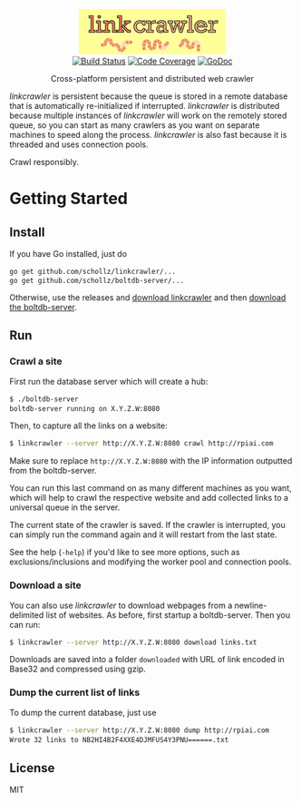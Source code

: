 
<p align="center">
<img
    src="logo.png"
    width="260" height="80" border="0" alt="linkcrawler">
<br>
<a href="https://travis-ci.org/schollz/linkcrawler"><img src="https://img.shields.io/travis/schollz/linkcrawler.svg?style=flat-square" alt="Build Status"></a>
<a href="http://gocover.io/github.com/schollz/linkcrawler/lib"><img src="https://img.shields.io/badge/coverage-76%25-yellow.svg?style=flat-square" alt="Code Coverage"></a>
<a href="https://godoc.org/github.com/schollz/linkcrawler/lib"><img src="https://img.shields.io/badge/api-reference-blue.svg?style=flat-square" alt="GoDoc"></a>
</p>

<p align="center">Cross-platform persistent and distributed web crawler</a></p>

*linkcrawler* is persistent because the queue is stored in a remote database that is automatically re-initialized if interrupted. *linkcrawler* is distributed because multiple instances of *linkcrawler* will work on the remotely stored queue, so you can start as many crawlers as you want on separate machines to speed along the process. *linkcrawler* is also fast because it is threaded and uses connection pools.

Crawl responsibly.

Getting Started
===============

## Install

If you have Go installed, just do
```
go get github.com/schollz/linkcrawler/...
go get github.com/schollz/boltdb-server/...
```

Otherwise, use the releases and [download linkcrawler](https://github.com/schollz/linkcrawler/releases/latest) and then [download the boltdb-server](https://github.com/schollz/boltdb-server/releases/latest).


## Run

### Crawl a site

First run the database server which will create a hub:

```sh
$ ./boltdb-server
boltdb-server running on X.Y.Z.W:8080
```

Then, to capture all the links on a website:

```sh
$ linkcrawler --server http://X.Y.Z.W:8080 crawl http://rpiai.com
```


Make sure to replace `http://X.Y.Z.W:8080` with the IP information outputted from the boltdb-server.

You can run this last command on as many different machines as you want, which will help to crawl the respective website and add collected links to a universal queue in the server.

The current state of the crawler is saved. If the crawler is interrupted, you can simply run the command again and it will restart from the last state.

See the help (`-help`) if you'd like to see more options, such as exclusions/inclusions and modifying the worker pool and connection pools.


### Download a site

You can also use *linkcrawler* to download webpages from a newline-delimited list of websites. As before, first startup a boltdb-server.  Then you can run:

```bash
$ linkcrawler --server http://X.Y.Z.W:8080 download links.txt
```

Downloads are saved into a folder `downloaded` with URL of link encoded in Base32 and compressed using gzip.

### Dump the current list of links

To dump the current database, just use

```bash
$ linkcrawler --server http://X.Y.Z.W:8080 dump http://rpiai.com
Wrote 32 links to NB2HI4B2F4XXE4DJMFUS4Y3PNU======.txt
```

## License

MIT
